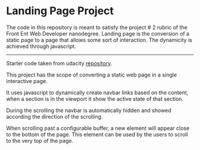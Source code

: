 # Landing Page Project

The code in this repository is meant to satisfy the project # 2 rubric of the Front Ent Web Developer nanodegree.
Landing page is the conversion of a static page to a page that allows some sort of interaction. The dynamicity is achieved through javascript.

___


Starter code taken from udacity [repository](https://github.com/udacity/fend/tree/refresh-2019/projects/landing-page).

This project has the scope of converting a static web page in a single interactive page.

It uses javascript to dynamically create navbar links based on the content, when a section is in the viewport it show the active state of that section.


During the scrolling the navbar is automatically hidden and showed according the direction of the scrolling.


When scrolling past a configurable buffer, a new element will appear close to the bottom of the page. This element can be used by the users to scroll to the very top of the page.